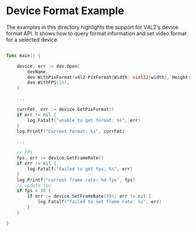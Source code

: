 # Device Format Example

The examples in this directory highlights the support for V4L2's device format API. It shows how to query format information and set video format for a selected device.

```go

func main() {

    device, err := dev.Open(
		devName,
		dev.WithPixFormat(v4l2.PixFormat{Width: uint32(width), Height: uint32(height), PixelFormat: fmtEnc, Field: v4l2.FieldNone}),
		dev.WithFPS(15),
	)

    ...

    currFmt, err := device.GetPixFormat()
	if err != nil {
		log.Fatalf("unable to get format: %s", err)
	}
	log.Printf("Current format: %s", currFmt)

    ...

    // FPS
	fps, err := device.GetFrameRate()
	if err != nil {
		log.Fatalf("failed to get fps: %s", err)
	}
	log.Printf("current frame rate: %d fps", fps)
	// update fps
	if fps < 30 {
		if err := device.SetFrameRate(30); err != nil {
			log.Fatalf("failed to set frame rate: %s", err)
		}
	}

}
```
